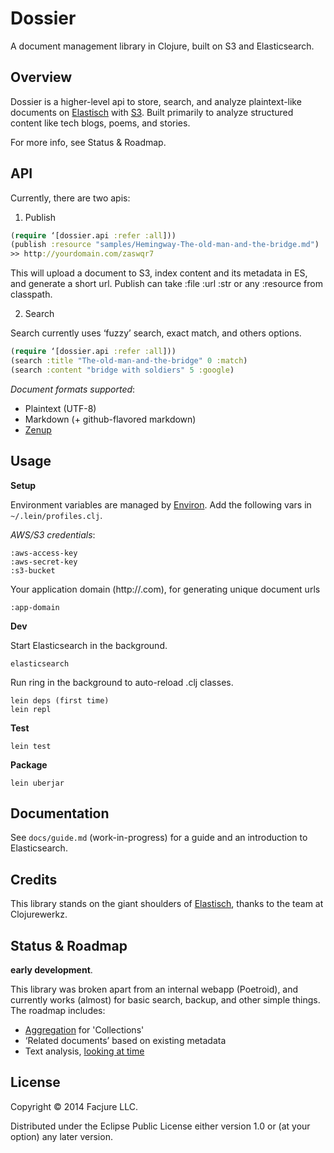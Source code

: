 Dossier
======

A document management library in Clojure, built on S3 and Elasticsearch.

## Overview

Dossier is a higher-level api to store, search, and analyze plaintext-like documents on [Elastisch](http://clojureelasticsearch.info) with [S3](https://github.com/weavejester/clj-aws-s3). Built primarily to analyze structured content like tech blogs, poems, and stories.

For more info, see Status & Roadmap.

## API

Currently, there are two apis:

1. Publish

```clojure
(require ‘[dossier.api :refer :all]))
(publish :resource "samples/Hemingway-The-old-man-and-the-bridge.md")
>> http://yourdomain.com/zaswqr7
```

This will upload a document to S3, index content and its metadata in ES, and generate a short url. Publish can take :file :url :str or any :resource from classpath.

2. Search

Search currently uses ‘fuzzy’ search, exact match, and others options.

```clojure
(require ‘[dossier.api :refer :all]))
(search :title "The-old-man-and-the-bridge" 0 :match)
(search :content "bridge with soldiers" 5 :google)
```

_Document formats supported_:

- Plaintext (UTF-8)
- Markdown (+ github-flavored markdown)
- [Zenup](https://github.com/facjure/zenup)

## Usage

**Setup**

Environment variables are managed by [Environ](https://github.com/weavejester/environ). Add the following vars in `~/.lein/profiles.clj`.

_AWS/S3 credentials_:

    :aws-access-key
    :aws-secret-key
    :s3-bucket

Your application domain (http://<mynew>.com), for generating unique document urls

    :app-domain

**Dev**

Start Elasticsearch in the background.

    elasticsearch

Run ring in the background to auto-reload .clj classes.

    lein deps (first time)
    lein repl

**Test**

    lein test

**Package**

    lein uberjar

## Documentation

See `docs/guide.md` (work-in-progress) for a guide and an introduction to Elasticsearch.

## Credits

This library stands on the giant shoulders of [Elastisch](http://clojureelasticsearch.info), thanks to the team at Clojurewerkz.

## Status & Roadmap

**early development**.

This library was broken apart from an internal webapp (Poetroid), and currently works (almost) for basic search, backup, and other simple things. The roadmap includes:

- [Aggregation](http://www.elasticsearch.org/guide/en/elasticsearch/guide/current/_buckets.html) for 'Collections'
- ‘Related documents’ based on existing metadata
- Text analysis, [looking at time](http://www.elasticsearch.org/guide/en/elasticsearch/guide/current/_looking_at_time.html)

## License

Copyright © 2014 Facjure LLC.

Distributed under the Eclipse Public License either version 1.0 or (at your option) any later version.
